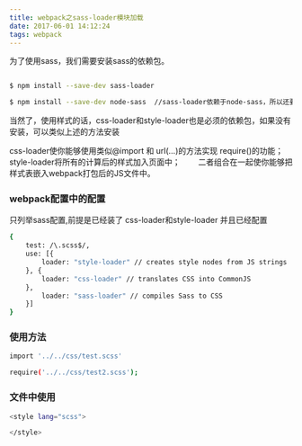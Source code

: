 ```yaml
---
title: webpack之sass-loader模块加载
date: 2017-06-01 14:12:24
tags: webpack
---
```

为了使用sass，我们需要安装sass的依赖包。
``` bash

$ npm install --save-dev sass-loader

$ npm install --save-dev node-sass  //sass-loader依赖于node-sass，所以还要安装node-sass

```
当然了，使用样式的话，css-loader和style-loader也是必须的依赖包，如果没有安装，可以类似上述的方法安装

css-loader使你能够使用类似@import 和 url(…)的方法实现 require()的功能；
style-loader将所有的计算后的样式加入页面中；
　　二者组合在一起使你能够把样式表嵌入webpack打包后的JS文件中。

### webpack配置中的配置
只列举sass配置,前提是已经装了 css-loader和style-loader 并且已经配置
``` bash
{
    test: /\.scss$/,
    use: [{
        loader: "style-loader" // creates style nodes from JS strings
    }, {
        loader: "css-loader" // translates CSS into CommonJS
    }, 
        loader: "sass-loader" // compiles Sass to CSS
    }]
}
```
### 使用方法
``` bash
import '../../css/test.scss'

require('../../css/test2.scss');
```

### 文件中使用
``` bash
<style lang="scss">

</style>
```